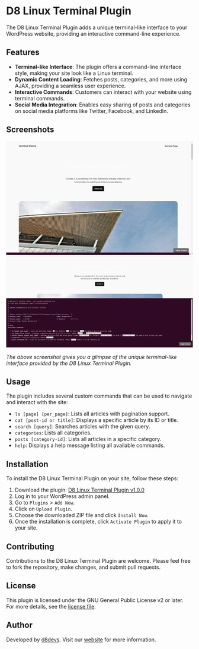 # D8 Linux Terminal Plugin

The D8 Linux Terminal Plugin adds a unique terminal-like interface to your WordPress website, providing an interactive command-line experience.

## Features

- **Terminal-like Interface**: The plugin offers a command-line interface style, making your site look like a Linux terminal.
- **Dynamic Content Loading**: Fetches posts, categories, and more using AJAX, providing a seamless user experience.
- **Interactive Commands**: Customers can interact with your website using terminal commands.
- **Social Media Integration**: Enables easy sharing of posts and categories on social media platforms like Twitter, Facebook, and LinkedIn.

## Screenshots

![D8 Linux Terminal Plugin Screenshot](screenshots/closed-wp-plugin.png)
![D8 Linux Terminal Plugin Screenshot](screenshots/open-wp-plugin.png)
 

*The above screenshot gives you a glimpse of the unique terminal-like interface provided by the D8 Linux Terminal Plugin.*

## Usage
The plugin includes several custom commands that can be used to navigate and interact with the site:

- `ls [page] [per_page]`: Lists all articles with pagination support.
- `cat [post-id or title]`: Displays a specific article by its ID or title.
- `search [query]`: Searches articles with the given query.
- `categories`: Lists all categories.
- `posts [category-id]`: Lists all articles in a specific category.
- `help`: Displays a help message listing all available commands.

## Installation
To install the D8 Linux Terminal Plugin on your site, follow these steps:

1. Download the plugin: [D8 Linux Terminal Plugin v1.0.0](https://github.com/kzorluoglu/d8terminal-wp-plugin/releases/tag/1.0.0)
2. Log in to your WordPress admin panel.
3. Go to `Plugins` > `Add New`.
4. Click on `Upload Plugin`.
5. Choose the downloaded ZIP file and click `Install Now`.
6. Once the installation is complete, click `Activate Plugin` to apply it to your site.

## Contributing
Contributions to the D8 Linux Terminal Plugin are welcome. Please feel free to fork the repository, make changes, and submit pull requests.

## License
This plugin is licensed under the GNU General Public License v2 or later. For more details, see the [license file](http://www.gnu.org/licenses/gpl-2.0.html).

## Author
Developed by [d8devs](http://d8devs.com). Visit our [website](http://d8devs.com/d8-linux-terminal-plugin) for more information.